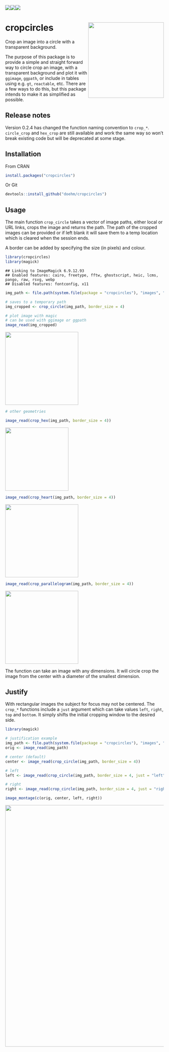 
<img src='https://cranlogs.r-pkg.org/badges/cropcircles'/><img src='https://cranlogs.r-pkg.org/badges/grand-total/cropcircles'/><img src='https://www.r-pkg.org/badges/version/cropcircles'/>

# cropcircles <img src='dev/images/hex.png' align="right" height="240" />

Crop an image into a circle with a transparent background.

The purpose of this package is to provide a simple and straight forward
way to circle crop an image, with a transparent background and plot it
with `ggimage`, `ggpath`, or include in tables using e.g. `gt`,
`reactable`, etc. There are a few ways to do this, but this package
intends to make it as simplified as possible.

## Release notes

Version 0.2.4 has changed the function naming convention to `crop_*`.
`circle_crop` and `hex_crop` are still available and work the same way
so won’t break existing code but will be deprecated at some stage.

## Installation

From CRAN

``` r
install.packages("cropcircles")
```

Or Git

``` r
devtools::install_github("doehm/cropcircles")
```

## Usage

The main function `crop_circle` takes a vector of image paths, either
local or URL links, crops the image and returns the path. The path of
the cropped images can be provided or if left blank it will save them to
a temp location which is cleared when the session ends.

A border can be added by specifying the size (in pixels) and colour.

``` r
library(cropcircles)
library(magick)
```

    ## Linking to ImageMagick 6.9.12.93
    ## Enabled features: cairo, freetype, fftw, ghostscript, heic, lcms, pango, raw, rsvg, webp
    ## Disabled features: fontconfig, x11

``` r
img_path <- file.path(system.file(package = "cropcircles"), "images", "walter-jesse.png")

# saves to a temporary path
img_cropped <- crop_circle(img_path, border_size = 4)

# plot image with magic
# can be used with ggimage or ggpath
image_read(img_cropped)
```

<img src="README_files/figure-gfm/unnamed-chunk-4-1.png" width="232" />

``` r
# other geometries

image_read(crop_hex(img_path, border_size = 4))
```

<img src="README_files/figure-gfm/unnamed-chunk-4-2.png" width="201" />

``` r
image_read(crop_heart(img_path, border_size = 4))
```

<img src="README_files/figure-gfm/unnamed-chunk-4-3.png" width="232" />

``` r
image_read(crop_parallelogram(img_path, border_size = 4))
```

<img src="README_files/figure-gfm/unnamed-chunk-4-4.png" width="232" />

<!-- <img src='dev/images/bb.png' align="center"/> -->

The function can take an image with any dimensions. It will circle crop
the image from the center with a diameter of the smallest dimension.

## Justify

With rectangular images the subject for focus may not be centered. The
`crop_*` functions include a `just` argument which can take values
`left`, `right`, `top` and `bottom`. It simply shifts the initial
cropping window to the desired side.

``` r
library(magick)

# justification example
img_path <- file.path(system.file(package = "cropcircles"), "images", "walter-jesse.png")
orig <- image_read(img_path)

# center (default)
center <- image_read(crop_circle(img_path, border_size = 4))

# left
left <- image_read(crop_circle(img_path, border_size = 4, just = "left"))

# right
right <- image_read(crop_circle(img_path, border_size = 4, just = "right"))

image_montage(c(orig, center, left, right))
```

<img src="README_files/figure-gfm/unnamed-chunk-5-1.png" width="768" />
